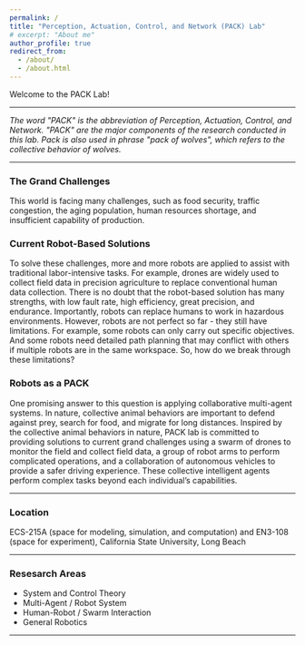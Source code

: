 ```yaml
---
permalink: /
title: "Perception, Actuation, Control, and Network (PACK) Lab"
# excerpt: "About me"
author_profile: true
redirect_from:
  - /about/
  - /about.html
---
```


Welcome to the PACK Lab!

---

*The word "PACK" is the abbreviation of Perception, Actuation, Control, and Network. "PACK" are the major components of the research conducted in this lab. Pack is also used in phrase "pack of wolves", which refers to the collective behavior of wolves.*

---

### The Grand Challenges
This world is facing many challenges, such as food security, traffic congestion, the aging population, human resources shortage, and insufficient capability of production.

### Current Robot-Based Solutions
To solve these challenges, more and more robots are applied to assist with traditional labor-intensive tasks. For example, drones are widely used to collect field data in precision agriculture to replace conventional human data collection. There is no doubt that the robot-based solution has many strengths, with low fault rate, high efficiency, great precision, and endurance. Importantly, robots can replace humans to work in hazardous environments. However, robots are not perfect so far - they still have limitations. For example, some robots can only carry out specific objectives. And some robots need detailed path planning that may conflict with others if multiple robots are in the same workspace. So, how do we break through these limitations?

### Robots as a PACK
One promising answer to this question is applying collaborative multi-agent systems. In nature, collective animal behaviors are important to defend against prey, search for food, and migrate for long distances. Inspired by the collective animal behaviors in nature, PACK lab is committed to providing solutions to current grand challenges using a swarm of drones to monitor the field and collect field data, a group of robot arms to perform complicated operations, and a collaboration of autonomous vehicles to provide a safer driving experience. These collective intelligent agents perform complex tasks beyond each individual’s capabilities.

---

### Location
ECS-215A (space for modeling, simulation, and computation) and EN3-108 (space for experiment), California State University, Long Beach

---

### Resesarch Areas
* System and Control Theory
* Multi-Agent / Robot System
* Human-Robot / Swarm Interaction
* General Robotics


---
